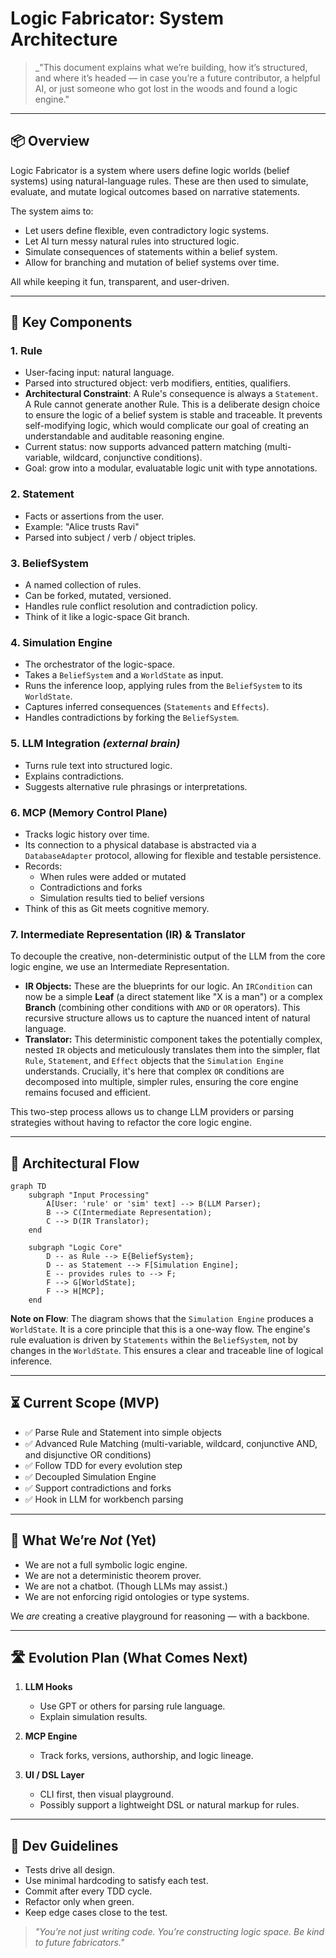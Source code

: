 # Logic Fabricator: System Architecture

> \_"This document explains what we’re building, how it’s structured, and where it’s headed — in case you’re a future contributor, a helpful AI, or just someone who got lost in the woods and found a logic engine."

---

## 📦 Overview

Logic Fabricator is a system where users define logic worlds (belief systems) using natural-language rules. These are then used to simulate, evaluate, and mutate logical outcomes based on narrative statements.

The system aims to:

- Let users define flexible, even contradictory logic systems.
- Let AI turn messy natural rules into structured logic.
- Simulate consequences of statements within a belief system.
- Allow for branching and mutation of belief systems over time.

All while keeping it fun, transparent, and user-driven.

---

## 🧱 Key Components

### 1. **Rule**

- User-facing input: natural language.
- Parsed into structured object: verb modifiers, entities, qualifiers.
- **Architectural Constraint**: A Rule's consequence is always a `Statement`. A Rule cannot generate another Rule. This is a deliberate design choice to ensure the logic of a belief system is stable and traceable. It prevents self-modifying logic, which would complicate our goal of creating an understandable and auditable reasoning engine.
- Current status: now supports advanced pattern matching (multi-variable, wildcard, conjunctive conditions).
- Goal: grow into a modular, evaluatable logic unit with type annotations.

### 2. **Statement**

- Facts or assertions from the user.
- Example: "Alice trusts Ravi"
- Parsed into subject / verb / object triples.

### 3. **BeliefSystem**

- A named collection of rules.
- Can be forked, mutated, versioned.
- Handles rule conflict resolution and contradiction policy.
- Think of it like a logic-space Git branch.

### 4. **Simulation Engine**

- The orchestrator of the logic-space.
- Takes a `BeliefSystem` and a `WorldState` as input.
- Runs the inference loop, applying rules from the `BeliefSystem` to its `WorldState`.
- Captures inferred consequences (`Statements` and `Effects`).
- Handles contradictions by forking the `BeliefSystem`.

### 5. **LLM Integration** *(external brain)*

- Turns rule text into structured logic.
- Explains contradictions.
- Suggests alternative rule phrasings or interpretations.

### 6. **MCP (Memory Control Plane)**

- Tracks logic history over time.
- Its connection to a physical database is abstracted via a `DatabaseAdapter` protocol, allowing for flexible and testable persistence.
- Records:
  - When rules were added or mutated
  - Contradictions and forks
  - Simulation results tied to belief versions
- Think of this as Git meets cognitive memory.

### 7. **Intermediate Representation (IR) & Translator**

To decouple the creative, non-deterministic output of the LLM from the core logic engine, we use an Intermediate Representation.
- **IR Objects:** These are the blueprints for our logic. An `IRCondition` can now be a simple **Leaf** (a direct statement like "X is a man") or a complex **Branch** (combining other conditions with `AND` or `OR` operators). This recursive structure allows us to capture the nuanced intent of natural language.
- **Translator:** This deterministic component takes the potentially complex, nested `IR` objects and meticulously translates them into the simpler, flat `Rule`, `Statement`, and `Effect` objects that the `Simulation Engine` understands. Crucially, it's here that complex `OR` conditions are decomposed into multiple, simpler rules, ensuring the core engine remains focused and efficient.

This two-step process allows us to change LLM providers or parsing strategies without having to refactor the core logic engine.

---

## 🧭 Architectural Flow

```mermaid
graph TD
    subgraph "Input Processing"
        A[User: 'rule' or 'sim' text] --> B(LLM Parser);
        B --> C(Intermediate Representation);
        C --> D(IR Translator);
    end

    subgraph "Logic Core"
        D -- as Rule --> E{BeliefSystem};
        D -- as Statement --> F[Simulation Engine];
        E -- provides rules to --> F;
        F --> G[WorldState];
        F --> H[MCP];
    end
```

**Note on Flow**: The diagram shows that the `Simulation Engine` produces a `WorldState`. It is a core principle that this is a one-way flow. The engine's rule evaluation is driven by `Statements` within the `BeliefSystem`, not by changes in the `WorldState`. This ensures a clear and traceable line of logical inference.

---

## ⏳ Current Scope (MVP)

- ✅ Parse Rule and Statement into simple objects
- ✅ Advanced Rule Matching (multi-variable, wildcard, conjunctive AND, and disjunctive OR conditions)
- ✅ Follow TDD for every evolution step
- ✅ Decoupled Simulation Engine
- ✅ Support contradictions and forks
- ✅ Hook in LLM for workbench parsing

---

## 📌 What We’re *Not* (Yet)

- We are not a full symbolic logic engine.
- We are not a deterministic theorem prover.
- We are not a chatbot. (Though LLMs may assist.)
- We are not enforcing rigid ontologies or type systems.

We *are* creating a creative playground for reasoning — with a backbone.

---

## 🛣️ Evolution Plan (What Comes Next)

1. **LLM Hooks**

   - Use GPT or others for parsing rule language.
   - Explain simulation results.

2. **MCP Engine**

   - Track forks, versions, authorship, and logic lineage.

3. **UI / DSL Layer**

   - CLI first, then visual playground.
   - Possibly support a lightweight DSL or natural markup for rules.

---

## 🧪 Dev Guidelines

- Tests drive all design.
- Use minimal hardcoding to satisfy each test.
- Commit after every TDD cycle.
- Refactor only when green.
- Keep edge cases close to the test.

> *"You’re not just writing code. You’re constructing logic space. Be kind to future fabricators."*